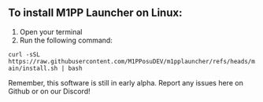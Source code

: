 ## To install M1PP Launcher on Linux:

1. Open your terminal
2. Run the following command:

`curl -sSL https://raw.githubusercontent.com/M1PPosuDEV/m1pplauncher/refs/heads/main/install.sh | bash`

Remember, this software is still in early alpha. Report any issues here on Github or on our Discord!
